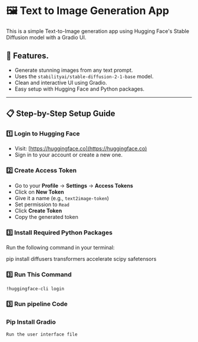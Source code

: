 # 🖼️ Text to Image Generation App

This is a simple Text-to-Image generation app using Hugging Face's Stable Diffusion model with a Gradio UI.

## 🚀 Features.

- Generate stunning images from any text prompt.
- Uses the `stabilityai/stable-diffusion-2-1-base` model.
- Clean and interactive UI using Gradio.
- Easy setup with Hugging Face and Python packages.

---

## 📋 Step-by-Step Setup Guide

### 1️⃣ Login to Hugging Face

- Visit: [https://huggingface.co](https://huggingface.co)
- Sign in to your account or create a new one.

### 2️⃣ Create Access Token

- Go to your **Profile** → **Settings** → **Access Tokens**
- Click on **New Token**
- Give it a name (e.g., `text2image-token`)
- Set permission to `Read`
- Click **Create Token**
- Copy the generated token

### 3️⃣ Install Required Python Packages

Run the following command in your terminal:

 pip install diffusers transformers accelerate scipy safetensors

### 3️⃣ Run This Command
    !huggingface-cli login

### 3️⃣ Run pipeline Code

### Pip Install Gradio
    Run the user interface file                
